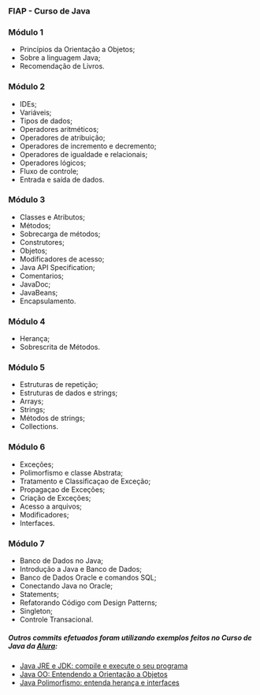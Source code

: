 ### FIAP - Curso de Java<br>

### Módulo 1
* Princípios da Orientação a Objetos;
* Sobre a linguagem Java;
* Recomendação de Livros.
  
### Módulo 2
* IDEs;
* Variáveis;
* Tipos de dados;
* Operadores aritméticos;
* Operadores de atribuição;
* Operadores de incremento e decremento;
* Operadores de igualdade e relacionais;
* Operadores lógicos;
* Fluxo de controle;
* Entrada e saída de dados.

### Módulo 3
* Classes e Atributos;
* Métodos;
* Sobrecarga de métodos;
* Construtores;
* Objetos;
* Modificadores de acesso;
* Java API Specification;
* Comentarios;
* JavaDoc;
* JavaBeans;
* Encapsulamento.

### Módulo 4
* Herança;
* Sobrescrita de Métodos.

### Módulo 5
* Estruturas de repetição;
* Estruturas de dados e strings;
* Arrays;
* Strings;
* Métodos de strings;
* Collections.

### Módulo 6
* Exceções;
* Polimorfismo e classe Abstrata;
* Tratamento e Classificaçao de Exceção;
* Propagaçao de Exceções;
* Criação de Exceções;
* Acesso a arquivos;
* Modificadores;
* Interfaces.

### Módulo 7
* Banco de Dados no Java;
* Introdução a Java e Banco de Dados;
* Banco de Dados Oracle e comandos SQL;
* Conectando Java no Oracle;
* Statements;
* Refatorando Código com Design Patterns;
* Singleton;
* Controle Transacional.

##### Outros commits efetuados foram utilizando exemplos feitos no Curso de Java da [Alura](https://www.alura.com.br):    
 * [Java JRE e JDK: compile e execute o seu programa](https://cursos.alura.com.br/course/java-primeiros-passos)
 * [Java OO: Entendendo a Orientação a Objetos](https://cursos.alura.com.br/course/java-introducao-orientacao-objetos)
 * [Java Polimorfismo: entenda herança e interfaces](https://cursos.alura.com.br/course/java-heranca-interfaces-polimorfismo)
